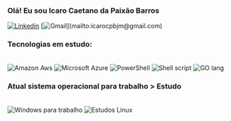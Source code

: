 ### Olá! Eu sou Icaro Caetano da Paixão Barros
[![Linkedin](https://img.shields.io/badge/LinkedIn-0077B5?style=for-the-badge&logo=linkedin&logoColor=white)](https://www.linkedin.com/in/paixao-barros/)
[![Gmail]([https://img.shields.io/badge/LinkedIn-0077B5?style=for-the-badge&logo=linkedin&logoColor=white](https://img.shields.io/badge/Gmail-D14836?style=for-the-badge&logo=gmail&logoColor=white))](mailto:icarocpbjm@gmail.com)

### Tecnologias em estudo:
<div style="display: inline_block"><br/>
    <img align="center" alt="Amazon Aws" src="https://img.shields.io/badge/Amazon_AWS-232F3E?style=for-the-badge&logo=amazon-aws&logoColor=white"/>
    <img align="center" alt="Microsoft Azure" src="https://img.shields.io/badge/Microsoft_Azure-0089D6?style=for-the-badge&logo=microsoft-azure&logoColor=white"/>
    <img align="center" alt="PowerShell" src="https://img.shields.io/badge/Powershell-2CA5E0?style=for-the-badge&logo=powershell&logoColor=white"/>
    <img align="center" alt="Shell script" src="https://img.shields.io/badge/Shell_Script-121011?style=for-the-badge&logo=gnu-bash&logoColor=white"/>
    <img align="center" alt="GO lang" src="https://img.shields.io/badge/Go-00ADD8?style=for-the-badge&logo=go&logoColor=whit"/>
</div>

### Atual sistema operacional para trabalho > Estudo
<div style="display: inline_block"><br/>
    <img align="center" alt="Windows para trabalho" src="https://img.shields.io/badge/Windows-0078D6?style=for-the-badge&logo=windows&logoColor=white"/>
    <img align="center" alt="Estudos Linux" src="https://img.shields.io/badge/Linux-FCC624?style=for-the-badge&logo=linux&logoColor=black"/>
</div>

